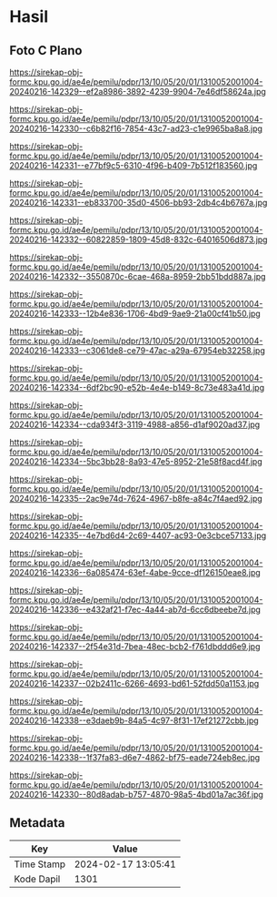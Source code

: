 # Hasil

## Foto C Plano

https://sirekap-obj-formc.kpu.go.id/ae4e/pemilu/pdpr/13/10/05/20/01/1310052001004-20240216-142329--ef2a8986-3892-4239-9904-7e46df58624a.jpg

https://sirekap-obj-formc.kpu.go.id/ae4e/pemilu/pdpr/13/10/05/20/01/1310052001004-20240216-142330--c6b82f16-7854-43c7-ad23-c1e9965ba8a8.jpg

https://sirekap-obj-formc.kpu.go.id/ae4e/pemilu/pdpr/13/10/05/20/01/1310052001004-20240216-142331--e77bf9c5-6310-4f96-b409-7b512f183560.jpg

https://sirekap-obj-formc.kpu.go.id/ae4e/pemilu/pdpr/13/10/05/20/01/1310052001004-20240216-142331--eb833700-35d0-4506-bb93-2db4c4b6767a.jpg

https://sirekap-obj-formc.kpu.go.id/ae4e/pemilu/pdpr/13/10/05/20/01/1310052001004-20240216-142332--60822859-1809-45d8-832c-64016506d873.jpg

https://sirekap-obj-formc.kpu.go.id/ae4e/pemilu/pdpr/13/10/05/20/01/1310052001004-20240216-142332--3550870c-6cae-468a-8959-2bb51bdd887a.jpg

https://sirekap-obj-formc.kpu.go.id/ae4e/pemilu/pdpr/13/10/05/20/01/1310052001004-20240216-142333--12b4e836-1706-4bd9-9ae9-21a00cf41b50.jpg

https://sirekap-obj-formc.kpu.go.id/ae4e/pemilu/pdpr/13/10/05/20/01/1310052001004-20240216-142333--c3061de8-ce79-47ac-a29a-67954eb32258.jpg

https://sirekap-obj-formc.kpu.go.id/ae4e/pemilu/pdpr/13/10/05/20/01/1310052001004-20240216-142334--6df2bc90-e52b-4e4e-b149-8c73e483a41d.jpg

https://sirekap-obj-formc.kpu.go.id/ae4e/pemilu/pdpr/13/10/05/20/01/1310052001004-20240216-142334--cda934f3-3119-4988-a856-d1af9020ad37.jpg

https://sirekap-obj-formc.kpu.go.id/ae4e/pemilu/pdpr/13/10/05/20/01/1310052001004-20240216-142334--5bc3bb28-8a93-47e5-8952-21e58f8acd4f.jpg

https://sirekap-obj-formc.kpu.go.id/ae4e/pemilu/pdpr/13/10/05/20/01/1310052001004-20240216-142335--2ac9e74d-7624-4967-b8fe-a84c7f4aed92.jpg

https://sirekap-obj-formc.kpu.go.id/ae4e/pemilu/pdpr/13/10/05/20/01/1310052001004-20240216-142335--4e7bd6d4-2c69-4407-ac93-0e3cbce57133.jpg

https://sirekap-obj-formc.kpu.go.id/ae4e/pemilu/pdpr/13/10/05/20/01/1310052001004-20240216-142336--6a085474-63ef-4abe-9cce-df126150eae8.jpg

https://sirekap-obj-formc.kpu.go.id/ae4e/pemilu/pdpr/13/10/05/20/01/1310052001004-20240216-142336--e432af21-f7ec-4a44-ab7d-6cc6dbeebe7d.jpg

https://sirekap-obj-formc.kpu.go.id/ae4e/pemilu/pdpr/13/10/05/20/01/1310052001004-20240216-142337--2f54e31d-7bea-48ec-bcb2-f761dbddd6e9.jpg

https://sirekap-obj-formc.kpu.go.id/ae4e/pemilu/pdpr/13/10/05/20/01/1310052001004-20240216-142337--02b2411c-6266-4693-bd61-52fdd50a1153.jpg

https://sirekap-obj-formc.kpu.go.id/ae4e/pemilu/pdpr/13/10/05/20/01/1310052001004-20240216-142338--e3daeb9b-84a5-4c97-8f31-17ef21272cbb.jpg

https://sirekap-obj-formc.kpu.go.id/ae4e/pemilu/pdpr/13/10/05/20/01/1310052001004-20240216-142338--1f37fa83-d6e7-4862-bf75-eade724eb8ec.jpg

https://sirekap-obj-formc.kpu.go.id/ae4e/pemilu/pdpr/13/10/05/20/01/1310052001004-20240216-142330--80d8adab-b757-4870-98a5-4bd01a7ac36f.jpg


## Metadata

| Key        | Value               |
| ---------- | ------------------- |
| Time Stamp | 2024-02-17 13:05:41 |
| Kode Dapil | 1301                |



